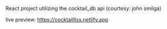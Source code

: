 React project utilizing the cocktail_db api (courtesy: john smilga)

live preview: https://cocktailllss.netlify.app
